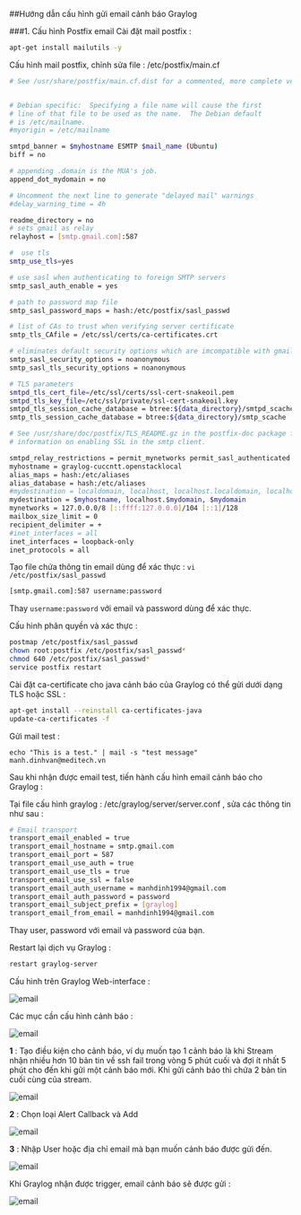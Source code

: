 ##Hướng dẫn cấu hình gửi email cảnh báo Graylog

###1. Cấu hình Postfix email 
Cài đặt mail postfix :

```sh
apt-get install mailutils -y
```

Cấu hình mail postfix, chỉnh sửa file : /etc/postfix/main.cf

```sh
# See /usr/share/postfix/main.cf.dist for a commented, more complete version


# Debian specific:  Specifying a file name will cause the first
# line of that file to be used as the name.  The Debian default
# is /etc/mailname.
#myorigin = /etc/mailname

smtpd_banner = $myhostname ESMTP $mail_name (Ubuntu)
biff = no

# appending .domain is the MUA's job.
append_dot_mydomain = no

# Uncomment the next line to generate "delayed mail" warnings
#delay_warning_time = 4h

readme_directory = no
# sets gmail as relay
relayhost = [smtp.gmail.com]:587

#  use tls
smtp_use_tls=yes

# use sasl when authenticating to foreign SMTP servers
smtp_sasl_auth_enable = yes 

# path to password map file
smtp_sasl_password_maps = hash:/etc/postfix/sasl_passwd

# list of CAs to trust when verifying server certificate
smtp_tls_CAfile = /etc/ssl/certs/ca-certificates.crt

# eliminates default security options which are imcompatible with gmail
smtp_sasl_security_options = noanonymous
smtp_sasl_tls_security_options = noanonymous

# TLS parameters
smtpd_tls_cert_file=/etc/ssl/certs/ssl-cert-snakeoil.pem
smtpd_tls_key_file=/etc/ssl/private/ssl-cert-snakeoil.key
smtpd_tls_session_cache_database = btree:${data_directory}/smtpd_scache
smtp_tls_session_cache_database = btree:${data_directory}/smtp_scache

# See /usr/share/doc/postfix/TLS_README.gz in the postfix-doc package for
# information on enabling SSL in the smtp client.

smtpd_relay_restrictions = permit_mynetworks permit_sasl_authenticated defer_unauth_destination
myhostname = graylog-cuccntt.openstacklocal
alias_maps = hash:/etc/aliases
alias_database = hash:/etc/aliases
#mydestination = localdomain, localhost, localhost.localdomain, localhost
mydestination = $myhostname, localhost.$mydomain, $mydomain
mynetworks = 127.0.0.0/8 [::ffff:127.0.0.0]/104 [::1]/128
mailbox_size_limit = 0
recipient_delimiter = +
#inet_interfaces = all
inet_interfaces = loopback-only
inet_protocols = all
```

Tạo file chứa thông tin email dùng để xác thực : `vi /etc/postfix/sasl_passwd`

```sh
[smtp.gmail.com]:587 username:password
```
Thay `username:password` với email và password dùng để xác thực.

Cấu hình phân quyền và xác thực : 

```sh
postmap /etc/postfix/sasl_passwd
chown root:postfix /etc/postfix/sasl_passwd*
chmod 640 /etc/postfix/sasl_passwd*
service postfix restart
```

Cài đặt ca-certificate cho java cảnh báo của Graylog có thể gửi dưới dạng TLS hoặc SSL :

```sh
apt-get install --reinstall ca-certificates-java
update-ca-certificates -f
```

Gửi mail test : 

```
echo "This is a test." | mail -s "test message" manh.dinhvan@meditech.vn
```

Sau khi nhận được email test, tiến hành cấu hình email cảnh báo cho Graylog :

Tại file cấu hình graylog :  /etc/graylog/server/server.conf , sửa các thông tin như sau : 

```sh
# Email transport
transport_email_enabled = true
transport_email_hostname = smtp.gmail.com
transport_email_port = 587
transport_email_use_auth = true
transport_email_use_tls = true
transport_email_use_ssl = false
transport_email_auth_username = manhdinh1994@gmail.com
transport_email_auth_password = password
transport_email_subject_prefix = [graylog]
transport_email_from_email = manhdinh1994@gmail.com
```
Thay user, password với email và password của bạn.

Restart lại dịch vụ Graylog :

```sh
restart graylog-server
```

Cấu hình trên Graylog Web-interface :

![email](/graylog/images/email-00)

Các mục cần cấu hình cảnh báo :

![email](/graylog/images/email-01)

**1** : Tạo điều kiện cho cảnh báo, ví dụ muốn tạo 1 cảnh báo là khi Stream nhận nhiều hơn 10 bản tin về ssh fail trong vòng 5 phút cuối và đợi ít nhất 5 phút 
cho đến khi gửi một cảnh báo mới. Khi gửi cảnh báo thì chứa 2 bản tin cuối cùng của stream.

![email](/graylog/images/email-02)

**2** : Chọn loại Alert Callback và Add 

![email](/graylog/images/email-03)

**3** : Nhập User hoặc địa chỉ email mà bạn muốn cảnh báo được gửi đến.

![email](/graylog/images/email-04)

Khi Graylog nhận được trigger, email cảnh báo sẽ được gửi :

![email](/graylog/images/email-05)
